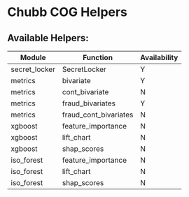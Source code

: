 # Chubb COG Helpers

## Available Helpers:
| Module | Function | Availability |
| ----------- | ----------- | ----------- |
| secret_locker | SecretLocker | Y |
| metrics | bivariate | Y |
| metrics | cont_bivariate | N |
| metrics | fraud_bivariates | Y |
| metrics | fraud_cont_bivariates | N |
| xgboost | feature_importance | N |
| xgboost | lift_chart | N |
| xgboost | shap_scores | N |
| iso_forest | feature_importance | N |
| iso_forest | lift_chart | N |
| iso_forest | shap_scores | N |